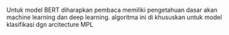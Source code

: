 Untuk model BERT diharapkan pembaca memiliki pengetahuan dasar akan machine learning dan deep learning.
algoritma ini di khususkan untuk model klasifikasi dgn arcitecture MPL
